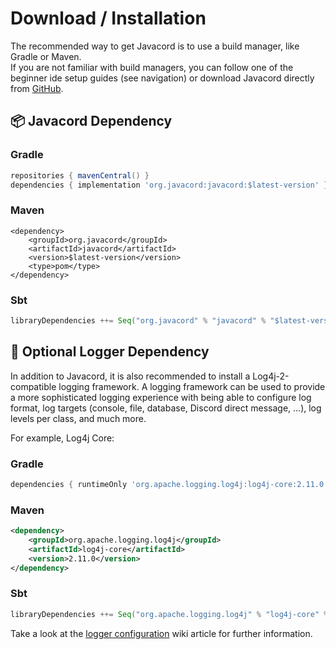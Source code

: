 # Download / Installation

The recommended way to get Javacord is to use a build manager, like Gradle or Maven.  
If you are not familiar with build managers, you can follow one of the beginner ide setup guides (see navigation) or download Javacord directly from [GitHub](https://github.com/Javacord/Javacord/releases/latest).

## :package: Javacord Dependency

<script>
function replaceInDOM(node, pattern, replacement) {
  if (node.nodeType === 3) {
    node.data = node.data.replace(pattern, replacement);
  }
  if (node.nodeType === 1 && node.nodeName !== "SCRIPT") {
    for (var i = 0; i < node.childNodes.length; i++) {
      replaceInDOM(node.childNodes[i], pattern, replacement);
    }
  }
}
  
export default {
  data() {
    return {
      latestVersion: null
    }
  },

  async mounted () {
    const response = await (await fetch("https://docs.javacord.org/rest/latest-version/release")).json();
    this.latestVersion = response.version;
    replaceInDOM(document.body, /\$latest-version/g, this.latestVersion);
  }
}
</script>

<template>
  <div v-if="latestVersion == null" class="custom-block warning">
    <p class="custom-block-title">IMPORTANT</p> 
    <div>
      <p>
        Replace <code>$latest-version</code> with the latest version.<br/>
        You can see the latest version in the image below (but remove the <code>v</code> prefix!).
      </p>
      <img alt="Latest version" src="https://shields.javacord.org/github/release/Javacord/Javacord.svg?label=Latest%20Version&colorB=brightgreen&style=flat-square"/>
      <br/>
      <br/>
    </div>
  </div>
</template>

### Gradle

```groovy
repositories { mavenCentral() }
dependencies { implementation 'org.javacord:javacord:$latest-version' }
```

### Maven

```
<dependency>
    <groupId>org.javacord</groupId>
    <artifactId>javacord</artifactId>
    <version>$latest-version</version>
    <type>pom</type>
</dependency>
```

### Sbt

```scala
libraryDependencies ++= Seq("org.javacord" % "javacord" % "$latest-version")
```

## :memo: Optional Logger Dependency

In addition to Javacord, it is also recommended to install a Log4j-2-compatible logging framework.
A logging framework can be used to provide a more sophisticated logging experience with being able to configure log format, log targets (console, file, database, Discord direct message, ...), log levels per class, and much more.

For example, Log4j Core:

### Gradle

```groovy
dependencies { runtimeOnly 'org.apache.logging.log4j:log4j-core:2.11.0' }
```

### Maven

```xml
<dependency>
    <groupId>org.apache.logging.log4j</groupId>
    <artifactId>log4j-core</artifactId>
    <version>2.11.0</version>
</dependency>
```

### Sbt

```scala
libraryDependencies ++= Seq("org.apache.logging.log4j" % "log4j-core" % "2.11.0")
```

Take a look at the [logger configuration](/wiki/basic-tutorials/logger-config/) wiki article for further information.
